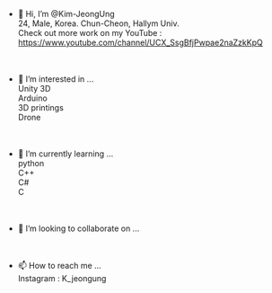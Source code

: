- 👋 Hi, I’m @Kim-JeongUng<br>
24, Male, Korea. Chun-Cheon, Hallym Univ.<br>
Check out more work on my YouTube : https://www.youtube.com/channel/UCX_SsgBfjPwpae2naZzkKpQ
<br><br><br>
- 👀 I’m interested in ...<br>
Unity 3D<br>
Arduino<br>
3D printings<br>
Drone<br><br><br>

- 🌱 I’m currently learning ...<br>
python<br>
C++<br>
C#<br>
C<br><br><br>

- 💞️ I’m looking to collaborate on ...<br><br><br>

- 📫 How to reach me ...<br>
Instagram : K_jeongung<br><br><br>

<!---
Kim-JeongUng/Kim-JeongUng is a ✨ special ✨ repository because its `README.md` (this file) appears on your GitHub profile.
You can click the Preview link to take a look at your changes.
--->
